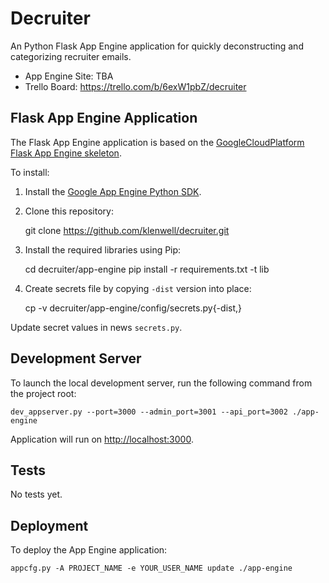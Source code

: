 # Decruiter

An Python Flask App Engine application for quickly deconstructing and categorizing recruiter emails.

- App Engine Site: TBA
- Trello Board: https://trello.com/b/6exW1pbZ/decruiter


## Flask App Engine Application

The Flask App Engine application is based on the [GoogleCloudPlatform Flask App Engine
skeleton](https://github.com/GoogleCloudPlatform/appengine-python-flask-skeleton).

To install:

1. Install the [Google App Engine Python SDK](https://cloud.google.com/appengine/downloads).

2. Clone this repository:

    git clone https://github.com/klenwell/decruiter.git

3. Install the required libraries using Pip:

    cd decruiter/app-engine
    pip install -r requirements.txt -t lib

4. Create secrets file by copying `-dist` version into place:

    cp -v decruiter/app-engine/config/secrets.py{-dist,}

Update secret values in news `secrets.py`.


## Development Server

To launch the local development server, run the following command from the project root:

    dev_appserver.py --port=3000 --admin_port=3001 --api_port=3002 ./app-engine

Application will run on [http://localhost:3000](http://localhost:3000).


## Tests

No tests yet.


## Deployment

To deploy the App Engine application:

    appcfg.py -A PROJECT_NAME -e YOUR_USER_NAME update ./app-engine
